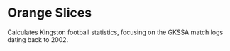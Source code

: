 # Orange Slices
Calculates Kingston football statistics, focusing on the GKSSA match logs dating back to 2002. 
